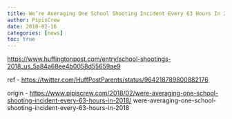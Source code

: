 ```yaml
---
title: We’re Averaging One School Shooting Incident Every 63 Hours In 2018
author: PipisCrew
date: 2018-02-16
categories: [news]
toc: true
---
```


https://www.huffingtonpost.com/entry/school-shootings-2018_us_5a84a68ee4b0058d55659ae9

ref - https://twitter.com/HuffPostParents/status/964218789800882176

origin - https://www.pipiscrew.com/2018/02/were-averaging-one-school-shooting-incident-every-63-hours-in-2018/ were-averaging-one-school-shooting-incident-every-63-hours-in-2018